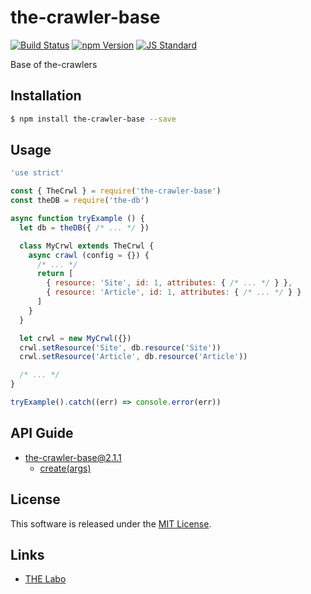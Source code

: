 the-crawler-base
==========

<!---
This file is generated by ape-tmpl. Do not update manually.
--->

<!-- Badge Start -->
<a name="badges"></a>

[![Build Status][bd_travis_shield_url]][bd_travis_url]
[![npm Version][bd_npm_shield_url]][bd_npm_url]
[![JS Standard][bd_standard_shield_url]][bd_standard_url]

[bd_repo_url]: https://github.com/the-labo/the-crawler-base
[bd_travis_url]: http://travis-ci.org/the-labo/the-crawler-base
[bd_travis_shield_url]: http://img.shields.io/travis/the-labo/the-crawler-base.svg?style=flat
[bd_travis_com_url]: http://travis-ci.com/the-labo/the-crawler-base
[bd_travis_com_shield_url]: https://api.travis-ci.com/the-labo/the-crawler-base.svg?token=
[bd_license_url]: https://github.com/the-labo/the-crawler-base/blob/master/LICENSE
[bd_codeclimate_url]: http://codeclimate.com/github/the-labo/the-crawler-base
[bd_codeclimate_shield_url]: http://img.shields.io/codeclimate/github/the-labo/the-crawler-base.svg?style=flat
[bd_codeclimate_coverage_shield_url]: http://img.shields.io/codeclimate/coverage/github/the-labo/the-crawler-base.svg?style=flat
[bd_gemnasium_url]: https://gemnasium.com/the-labo/the-crawler-base
[bd_gemnasium_shield_url]: https://gemnasium.com/the-labo/the-crawler-base.svg
[bd_npm_url]: http://www.npmjs.org/package/the-crawler-base
[bd_npm_shield_url]: http://img.shields.io/npm/v/the-crawler-base.svg?style=flat
[bd_standard_url]: http://standardjs.com/
[bd_standard_shield_url]: https://img.shields.io/badge/code%20style-standard-brightgreen.svg

<!-- Badge End -->


<!-- Description Start -->
<a name="description"></a>

Base of the-crawlers

<!-- Description End -->


<!-- Overview Start -->
<a name="overview"></a>



<!-- Overview End -->


<!-- Sections Start -->
<a name="sections"></a>

<!-- Section from "doc/guides/01.Installation.md.hbs" Start -->

<a name="section-doc-guides-01-installation-md"></a>

Installation
-----

```bash
$ npm install the-crawler-base --save
```


<!-- Section from "doc/guides/01.Installation.md.hbs" End -->

<!-- Section from "doc/guides/02.Usage.md.hbs" Start -->

<a name="section-doc-guides-02-usage-md"></a>

Usage
---------

```javascript
'use strict'

const { TheCrwl } = require('the-crawler-base')
const theDB = require('the-db')

async function tryExample () {
  let db = theDB({ /* ... */ })

  class MyCrwl extends TheCrwl {
    async crawl (config = {}) {
      /* ... */
      return [
        { resource: 'Site', id: 1, attributes: { /* ... */ } },
        { resource: 'Article', id: 1, attributes: { /* ... */ } }
      ]
    }
  }

  let crwl = new MyCrwl({})
  crwl.setResource('Site', db.resource('Site'))
  crwl.setResource('Article', db.resource('Article'))

  /* ... */
}

tryExample().catch((err) => console.error(err))

```


<!-- Section from "doc/guides/02.Usage.md.hbs" End -->

<!-- Section from "doc/guides/10.API Guide.md.hbs" Start -->

<a name="section-doc-guides-10-a-p-i-guide-md"></a>

API Guide
-----

+ [the-crawler-base@2.1.1](./doc/api/api.md)
  + [create(args)](./doc/api/api.md#the-crawler-base-function-create)


<!-- Section from "doc/guides/10.API Guide.md.hbs" End -->


<!-- Sections Start -->


<!-- LICENSE Start -->
<a name="license"></a>

License
-------
This software is released under the [MIT License](https://github.com/the-labo/the-crawler-base/blob/master/LICENSE).

<!-- LICENSE End -->


<!-- Links Start -->
<a name="links"></a>

Links
------

+ [THE Labo][t_h_e_labo_url]

[t_h_e_labo_url]: https://github.com/the-labo

<!-- Links End -->
